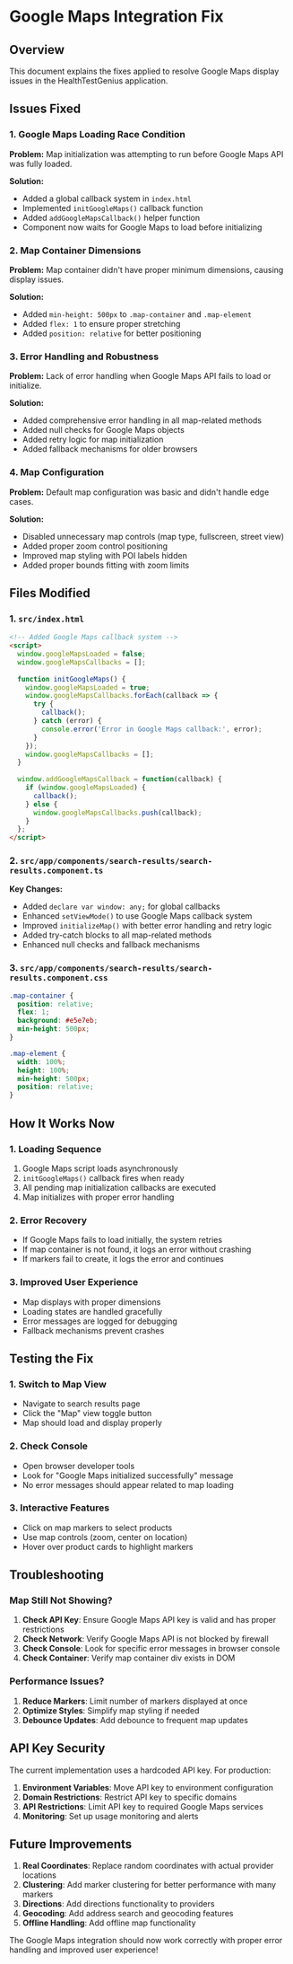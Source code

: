 # Google Maps Integration Fix

## Overview
This document explains the fixes applied to resolve Google Maps display issues in the HealthTestGenius application.

## Issues Fixed

### 1. **Google Maps Loading Race Condition**
**Problem:** Map initialization was attempting to run before Google Maps API was fully loaded.

**Solution:** 
- Added a global callback system in `index.html`
- Implemented `initGoogleMaps()` callback function
- Added `addGoogleMapsCallback()` helper function
- Component now waits for Google Maps to load before initializing

### 2. **Map Container Dimensions**
**Problem:** Map container didn't have proper minimum dimensions, causing display issues.

**Solution:**
- Added `min-height: 500px` to `.map-container` and `.map-element`
- Added `flex: 1` to ensure proper stretching
- Added `position: relative` for better positioning

### 3. **Error Handling and Robustness**
**Problem:** Lack of error handling when Google Maps API fails to load or initialize.

**Solution:**
- Added comprehensive error handling in all map-related methods
- Added null checks for Google Maps objects
- Added retry logic for map initialization
- Added fallback mechanisms for older browsers

### 4. **Map Configuration**
**Problem:** Default map configuration was basic and didn't handle edge cases.

**Solution:**
- Disabled unnecessary map controls (map type, fullscreen, street view)
- Added proper zoom control positioning
- Improved map styling with POI labels hidden
- Added proper bounds fitting with zoom limits

## Files Modified

### 1. `src/index.html`
```html
<!-- Added Google Maps callback system -->
<script>
  window.googleMapsLoaded = false;
  window.googleMapsCallbacks = [];
  
  function initGoogleMaps() {
    window.googleMapsLoaded = true;
    window.googleMapsCallbacks.forEach(callback => {
      try {
        callback();
      } catch (error) {
        console.error('Error in Google Maps callback:', error);
      }
    });
    window.googleMapsCallbacks = [];
  }
  
  window.addGoogleMapsCallback = function(callback) {
    if (window.googleMapsLoaded) {
      callback();
    } else {
      window.googleMapsCallbacks.push(callback);
    }
  };
</script>
```

### 2. `src/app/components/search-results/search-results.component.ts`
**Key Changes:**
- Added `declare var window: any;` for global callbacks
- Enhanced `setViewMode()` to use Google Maps callback system
- Improved `initializeMap()` with better error handling and retry logic
- Added try-catch blocks to all map-related methods
- Enhanced null checks and fallback mechanisms

### 3. `src/app/components/search-results/search-results.component.css`
```css
.map-container {
  position: relative;
  flex: 1;
  background: #e5e7eb;
  min-height: 500px;
}

.map-element {
  width: 100%;
  height: 100%;
  min-height: 500px;
  position: relative;
}
```

## How It Works Now

### 1. **Loading Sequence**
1. Google Maps script loads asynchronously
2. `initGoogleMaps()` callback fires when ready
3. All pending map initialization callbacks are executed
4. Map initializes with proper error handling

### 2. **Error Recovery**
- If Google Maps fails to load initially, the system retries
- If map container is not found, it logs an error without crashing
- If markers fail to create, it logs the error and continues

### 3. **Improved User Experience**
- Map displays with proper dimensions
- Loading states are handled gracefully
- Error messages are logged for debugging
- Fallback mechanisms prevent crashes

## Testing the Fix

### 1. **Switch to Map View**
- Navigate to search results page
- Click the "Map" view toggle button
- Map should load and display properly

### 2. **Check Console**
- Open browser developer tools
- Look for "Google Maps initialized successfully" message
- No error messages should appear related to map loading

### 3. **Interactive Features**
- Click on map markers to select products
- Use map controls (zoom, center on location)
- Hover over product cards to highlight markers

## Troubleshooting

### Map Still Not Showing?
1. **Check API Key**: Ensure Google Maps API key is valid and has proper restrictions
2. **Check Network**: Verify Google Maps API is not blocked by firewall
3. **Check Console**: Look for specific error messages in browser console
4. **Check Container**: Verify map container div exists in DOM

### Performance Issues?
1. **Reduce Markers**: Limit number of markers displayed at once
2. **Optimize Styles**: Simplify map styling if needed
3. **Debounce Updates**: Add debounce to frequent map updates

## API Key Security

The current implementation uses a hardcoded API key. For production:

1. **Environment Variables**: Move API key to environment configuration
2. **Domain Restrictions**: Restrict API key to specific domains
3. **API Restrictions**: Limit API key to required Google Maps services
4. **Monitoring**: Set up usage monitoring and alerts

## Future Improvements

1. **Real Coordinates**: Replace random coordinates with actual provider locations
2. **Clustering**: Add marker clustering for better performance with many markers
3. **Directions**: Add directions functionality to providers
4. **Geocoding**: Add address search and geocoding features
5. **Offline Handling**: Add offline map functionality

The Google Maps integration should now work correctly with proper error handling and improved user experience! 
